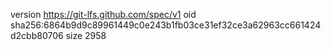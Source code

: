 version https://git-lfs.github.com/spec/v1
oid sha256:6864b9d9c89961449c0e243b1fb03ce31ef32ce3a62963cc661424d2cbb80706
size 2958
